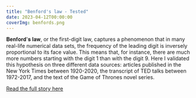 ```yaml
---
title: "Benford's law - Tested"
date: 2023-04-12T00:00:00
coverImg: benfords.png
---
```


𝐁𝐞𝐧𝐟𝐨𝐫𝐝'𝐬 𝐥𝐚𝐰, or the first-digit law, captures a phenomenon that in many real-life numerical data sets, the frequency of the leading digit is inversely proportional to its face value. This means that, for instance, there are much more numbers starting with the digit 1 than with the digit 9. Here I validated this hypothesis on three different data sources: articles published in the New York Times between 1920-2020, the transcript of TED talks between 1972-2017, and the text of the Game of Thrones novel series.

<!--more-->


[Read the full story here](https://www.linkedin.com/posts/milan-janosov_data-datavisualization-datascience-activity-7050395643491622912-pAEi?utm_source=share&utm_medium=member_ios)
